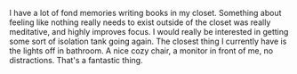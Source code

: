 I have a lot of fond memories writing books in my closet. Something about feeling like nothing really needs to exist outside of the closet was really meditative, and highly improves focus. I would really be interested in getting some sort of isolation tank going again. The closest thing I currently have is the lights off in  bathroom. A nice cozy chair, a monitor in front of me, no distractions. That's a fantastic thing.